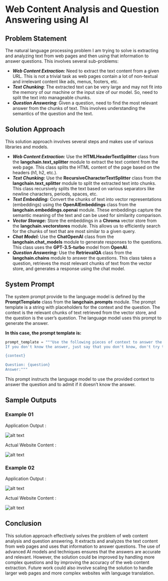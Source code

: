 <h1>Web Content Analysis and Question Answering using AI</h1>
<h2>Problem Statement</h2>
The natural language processing problem I am trying to solve is extracting and analyzing text from web pages and then using that information to answer questions. This involves several sub-problems:

- **_Web Content Extraction:_** Need to extract the text content from a given URL. This is not a trivial task as web pages contain a lot of non-textual and irrelevant content like ads, menus, footers, etc.
- **_Text Chunking_**: The extracted text can be very large and may not fit into the memory of our machine or the input size of our model. So, need to split the text into manageable chunks.
- **_Question Answering_**: Given a question, need to find the most relevant answer from the chunks of text. This involves understanding the semantics of the question and the text.


<h2>Solution Approach</h2>
This solution approach involves several steps and makes use of various libraries and models.

- **_Web Content Extraction:_**  Use the **HTMLHeaderTextSplitter** class from the **langchain.text_splitter** module to extract the text content from the web page. This class splits the HTML content of the page based on the headers (h1, h2, etc.).
- **_Text Chunking:_** Use the **RecursiveCharacterTextSplitter** class from the **langchain.text_splitter** module to split the extracted text into chunks. This class recursively splits the text based on various separators like newline characters, periods, spaces, etc.
- **_Text Embedding:_** Convert the chunks of text into vector representations (embeddings) using the **OpenAIEmbeddings** class from the **langchain.embeddings.openai** module. These embeddings capture the semantic meaning of the text and can be used for similarity comparison.
- **_Vector Storage:_** Store the embeddings in a **Chroma** vector store from the **langchain.vectorstores** module. This allows us to efficiently search for the chunks of text that are most similar to a given query.
- **_Chat Model:_** Use the **ChatOpenAI** class from the **langchain.chat_models** module to generate responses to the questions. This class uses the **GPT-3.5-turbo** model from **OpenAI**.
- **_Question Answering:_** Use the **RetrievalQA** class from the **langchain.chains** module to answer the questions. This class takes a question, retrieves the most relevant chunks of text from the vector store, and generates a response using the chat model.
  
<h2>System Prompt</h2>

The system prompt provide to the language model is defined by the **PromptTemplate** class from the **langchain.prompts** module. The prompt template is a string with placeholders for the context and the question. The context is the relevant chunks of text retrieved from the vector store, and the question is the user’s question. The language model uses this prompt to generate the answer.

**In this case, the prompt template is:**

```python
prompt_template = """Use the following pieces of context to answer the question at the end. \
If you don't know the answer, just say that you don't know, don't try to make up an answer.\

{context}

Question: {question}
Answer:"""
```

This prompt instructs the language model to use the provided context to answer the question and to admit if it doesn’t know the answer.

<h2>Sample Outputs</h2>

<h3>Example 01</h3>

Application Output :

![alt text](https://github.com/sahansach/MyFirstApp/assets/156666001/23c9fa73-6b66-48f8-afaa-86c9010ec081)

Actual Website Content :

![alt text](https://github.com/sahansach/MyFirstApp/assets/156666001/d8de15ee-a50a-4455-973f-9cd8e94965a2)

<h3>Example 02</h3>

Application Output :

![alt text](https://github.com/sahansach/MyFirstApp/assets/156666001/9d0df38b-0709-4bee-994d-3dd84fb3625d)

Actual Website Content :

![alt text](https://github.com/sahansach/MyFirstApp/assets/156666001/12be5b5e-63bb-4e67-9f9a-f80ce1794bbb)

<h2>Conclusion</h2>
This solution approach effectively solves the problem of web content analysis and question answering. It extracts and analyzes the text content from web pages and uses that information to answer questions. The use of advanced AI models and techniques ensures that the answers are accurate and relevant. However, the solution could be improved by handling more complex questions and by improving the accuracy of the web content extraction. Future work could also involve scaling the solution to handle larger web pages and more complex websites with language translation.

